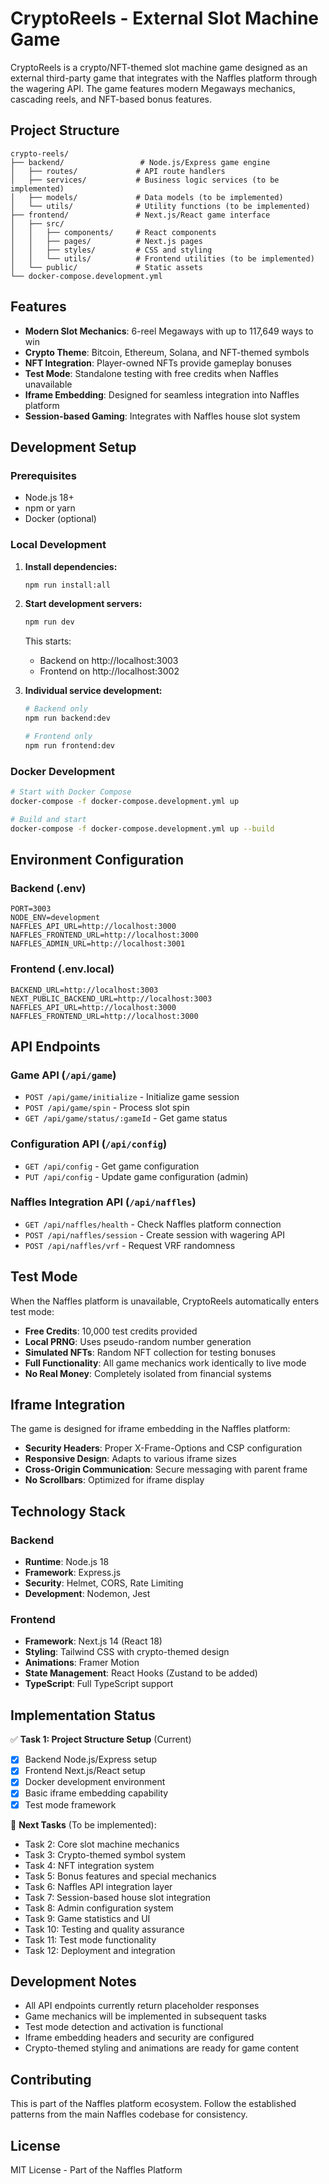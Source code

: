 # CryptoReels - External Slot Machine Game

CryptoReels is a crypto/NFT-themed slot machine game designed as an external third-party game that integrates with the Naffles platform through the wagering API. The game features modern Megaways mechanics, cascading reels, and NFT-based bonus features.

## Project Structure

```
crypto-reels/
├── backend/                 # Node.js/Express game engine
│   ├── routes/             # API route handlers
│   ├── services/           # Business logic services (to be implemented)
│   ├── models/             # Data models (to be implemented)
│   └── utils/              # Utility functions (to be implemented)
├── frontend/               # Next.js/React game interface
│   ├── src/
│   │   ├── components/     # React components
│   │   ├── pages/          # Next.js pages
│   │   ├── styles/         # CSS and styling
│   │   └── utils/          # Frontend utilities (to be implemented)
│   └── public/             # Static assets
└── docker-compose.development.yml
```

## Features

- **Modern Slot Mechanics**: 6-reel Megaways with up to 117,649 ways to win
- **Crypto Theme**: Bitcoin, Ethereum, Solana, and NFT-themed symbols
- **NFT Integration**: Player-owned NFTs provide gameplay bonuses
- **Test Mode**: Standalone testing with free credits when Naffles unavailable
- **Iframe Embedding**: Designed for seamless integration into Naffles platform
- **Session-based Gaming**: Integrates with Naffles house slot system

## Development Setup

### Prerequisites

- Node.js 18+
- npm or yarn
- Docker (optional)

### Local Development

1. **Install dependencies:**
   ```bash
   npm run install:all
   ```

2. **Start development servers:**
   ```bash
   npm run dev
   ```
   
   This starts:
   - Backend on http://localhost:3003
   - Frontend on http://localhost:3002

3. **Individual service development:**
   ```bash
   # Backend only
   npm run backend:dev
   
   # Frontend only
   npm run frontend:dev
   ```

### Docker Development

```bash
# Start with Docker Compose
docker-compose -f docker-compose.development.yml up

# Build and start
docker-compose -f docker-compose.development.yml up --build
```

## Environment Configuration

### Backend (.env)
```
PORT=3003
NODE_ENV=development
NAFFLES_API_URL=http://localhost:3000
NAFFLES_FRONTEND_URL=http://localhost:3000
NAFFLES_ADMIN_URL=http://localhost:3001
```

### Frontend (.env.local)
```
BACKEND_URL=http://localhost:3003
NEXT_PUBLIC_BACKEND_URL=http://localhost:3003
NAFFLES_API_URL=http://localhost:3000
NAFFLES_FRONTEND_URL=http://localhost:3000
```

## API Endpoints

### Game API (`/api/game`)
- `POST /api/game/initialize` - Initialize game session
- `POST /api/game/spin` - Process slot spin
- `GET /api/game/status/:gameId` - Get game status

### Configuration API (`/api/config`)
- `GET /api/config` - Get game configuration
- `PUT /api/config` - Update game configuration (admin)

### Naffles Integration API (`/api/naffles`)
- `GET /api/naffles/health` - Check Naffles platform connection
- `POST /api/naffles/session` - Create session with wagering API
- `POST /api/naffles/vrf` - Request VRF randomness

## Test Mode

When the Naffles platform is unavailable, CryptoReels automatically enters test mode:

- **Free Credits**: 10,000 test credits provided
- **Local PRNG**: Uses pseudo-random number generation
- **Simulated NFTs**: Random NFT collection for testing bonuses
- **Full Functionality**: All game mechanics work identically to live mode
- **No Real Money**: Completely isolated from financial systems

## Iframe Integration

The game is designed for iframe embedding in the Naffles platform:

- **Security Headers**: Proper X-Frame-Options and CSP configuration
- **Responsive Design**: Adapts to various iframe sizes
- **Cross-Origin Communication**: Secure messaging with parent frame
- **No Scrollbars**: Optimized for iframe display

## Technology Stack

### Backend
- **Runtime**: Node.js 18
- **Framework**: Express.js
- **Security**: Helmet, CORS, Rate Limiting
- **Development**: Nodemon, Jest

### Frontend
- **Framework**: Next.js 14 (React 18)
- **Styling**: Tailwind CSS with crypto-themed design
- **Animations**: Framer Motion
- **State Management**: React Hooks (Zustand to be added)
- **TypeScript**: Full TypeScript support

## Implementation Status

✅ **Task 1: Project Structure Setup** (Current)
- [x] Backend Node.js/Express setup
- [x] Frontend Next.js/React setup
- [x] Docker development environment
- [x] Basic iframe embedding capability
- [x] Test mode framework

🔄 **Next Tasks** (To be implemented):
- Task 2: Core slot machine mechanics
- Task 3: Crypto-themed symbol system
- Task 4: NFT integration system
- Task 5: Bonus features and special mechanics
- Task 6: Naffles API integration layer
- Task 7: Session-based house slot integration
- Task 8: Admin configuration system
- Task 9: Game statistics and UI
- Task 10: Testing and quality assurance
- Task 11: Test mode functionality
- Task 12: Deployment and integration

## Development Notes

- All API endpoints currently return placeholder responses
- Game mechanics will be implemented in subsequent tasks
- Test mode detection and activation is functional
- Iframe embedding headers and security are configured
- Crypto-themed styling and animations are ready for game content

## Contributing

This is part of the Naffles platform ecosystem. Follow the established patterns from the main Naffles codebase for consistency.

## License

MIT License - Part of the Naffles Platform